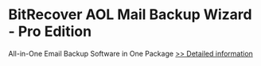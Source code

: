 # BitRecover AOL Mail Backup Wizard - Pro Edition
All-in-One Email Backup Software in One Package
[>> Detailed information](https://secure.shareit.com/shareit/product.html?productid=301000867&affiliateid=200057808)
